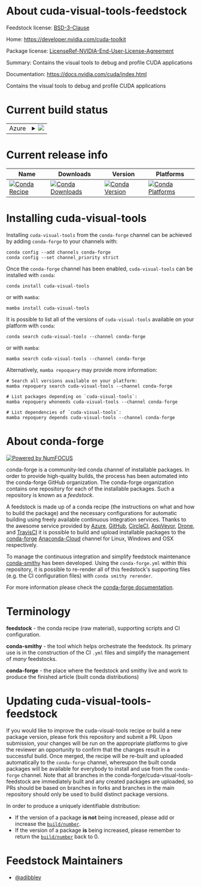About cuda-visual-tools-feedstock
=================================

Feedstock license: [BSD-3-Clause](https://github.com/conda-forge/cuda-visual-tools-feedstock/blob/main/LICENSE.txt)

Home: https://developer.nvidia.com/cuda-toolkit

Package license: [LicenseRef-NVIDIA-End-User-License-Agreement](https://docs.nvidia.com/cuda/eula/index.html)

Summary: Contains the visual tools to debug and profile CUDA applications

Documentation: https://docs.nvidia.com/cuda/index.html

Contains the visual tools to debug and profile CUDA applications


Current build status
====================


<table>
    
  <tr>
    <td>Azure</td>
    <td>
      <details>
        <summary>
          <a href="https://dev.azure.com/conda-forge/feedstock-builds/_build/latest?definitionId=20476&branchName=main">
            <img src="https://dev.azure.com/conda-forge/feedstock-builds/_apis/build/status/cuda-visual-tools-feedstock?branchName=main">
          </a>
        </summary>
        <table>
          <thead><tr><th>Variant</th><th>Status</th></tr></thead>
          <tbody><tr>
              <td>linux_64</td>
              <td>
                <a href="https://dev.azure.com/conda-forge/feedstock-builds/_build/latest?definitionId=20476&branchName=main">
                  <img src="https://dev.azure.com/conda-forge/feedstock-builds/_apis/build/status/cuda-visual-tools-feedstock?branchName=main&jobName=linux&configuration=linux%20linux_64_" alt="variant">
                </a>
              </td>
            </tr>
          </tbody>
        </table>
      </details>
    </td>
  </tr>
</table>

Current release info
====================

| Name | Downloads | Version | Platforms |
| --- | --- | --- | --- |
| [![Conda Recipe](https://img.shields.io/badge/recipe-cuda--visual--tools-green.svg)](https://anaconda.org/conda-forge/cuda-visual-tools) | [![Conda Downloads](https://img.shields.io/conda/dn/conda-forge/cuda-visual-tools.svg)](https://anaconda.org/conda-forge/cuda-visual-tools) | [![Conda Version](https://img.shields.io/conda/vn/conda-forge/cuda-visual-tools.svg)](https://anaconda.org/conda-forge/cuda-visual-tools) | [![Conda Platforms](https://img.shields.io/conda/pn/conda-forge/cuda-visual-tools.svg)](https://anaconda.org/conda-forge/cuda-visual-tools) |

Installing cuda-visual-tools
============================

Installing `cuda-visual-tools` from the `conda-forge` channel can be achieved by adding `conda-forge` to your channels with:

```
conda config --add channels conda-forge
conda config --set channel_priority strict
```

Once the `conda-forge` channel has been enabled, `cuda-visual-tools` can be installed with `conda`:

```
conda install cuda-visual-tools
```

or with `mamba`:

```
mamba install cuda-visual-tools
```

It is possible to list all of the versions of `cuda-visual-tools` available on your platform with `conda`:

```
conda search cuda-visual-tools --channel conda-forge
```

or with `mamba`:

```
mamba search cuda-visual-tools --channel conda-forge
```

Alternatively, `mamba repoquery` may provide more information:

```
# Search all versions available on your platform:
mamba repoquery search cuda-visual-tools --channel conda-forge

# List packages depending on `cuda-visual-tools`:
mamba repoquery whoneeds cuda-visual-tools --channel conda-forge

# List dependencies of `cuda-visual-tools`:
mamba repoquery depends cuda-visual-tools --channel conda-forge
```


About conda-forge
=================

[![Powered by
NumFOCUS](https://img.shields.io/badge/powered%20by-NumFOCUS-orange.svg?style=flat&colorA=E1523D&colorB=007D8A)](https://numfocus.org)

conda-forge is a community-led conda channel of installable packages.
In order to provide high-quality builds, the process has been automated into the
conda-forge GitHub organization. The conda-forge organization contains one repository
for each of the installable packages. Such a repository is known as a *feedstock*.

A feedstock is made up of a conda recipe (the instructions on what and how to build
the package) and the necessary configurations for automatic building using freely
available continuous integration services. Thanks to the awesome service provided by
[Azure](https://azure.microsoft.com/en-us/services/devops/), [GitHub](https://github.com/),
[CircleCI](https://circleci.com/), [AppVeyor](https://www.appveyor.com/),
[Drone](https://cloud.drone.io/welcome), and [TravisCI](https://travis-ci.com/)
it is possible to build and upload installable packages to the
[conda-forge](https://anaconda.org/conda-forge) [Anaconda-Cloud](https://anaconda.org/)
channel for Linux, Windows and OSX respectively.

To manage the continuous integration and simplify feedstock maintenance
[conda-smithy](https://github.com/conda-forge/conda-smithy) has been developed.
Using the ``conda-forge.yml`` within this repository, it is possible to re-render all of
this feedstock's supporting files (e.g. the CI configuration files) with ``conda smithy rerender``.

For more information please check the [conda-forge documentation](https://conda-forge.org/docs/).

Terminology
===========

**feedstock** - the conda recipe (raw material), supporting scripts and CI configuration.

**conda-smithy** - the tool which helps orchestrate the feedstock.
                   Its primary use is in the construction of the CI ``.yml`` files
                   and simplify the management of *many* feedstocks.

**conda-forge** - the place where the feedstock and smithy live and work to
                  produce the finished article (built conda distributions)


Updating cuda-visual-tools-feedstock
====================================

If you would like to improve the cuda-visual-tools recipe or build a new
package version, please fork this repository and submit a PR. Upon submission,
your changes will be run on the appropriate platforms to give the reviewer an
opportunity to confirm that the changes result in a successful build. Once
merged, the recipe will be re-built and uploaded automatically to the
`conda-forge` channel, whereupon the built conda packages will be available for
everybody to install and use from the `conda-forge` channel.
Note that all branches in the conda-forge/cuda-visual-tools-feedstock are
immediately built and any created packages are uploaded, so PRs should be based
on branches in forks and branches in the main repository should only be used to
build distinct package versions.

In order to produce a uniquely identifiable distribution:
 * If the version of a package **is not** being increased, please add or increase
   the [``build/number``](https://docs.conda.io/projects/conda-build/en/latest/resources/define-metadata.html#build-number-and-string).
 * If the version of a package **is** being increased, please remember to return
   the [``build/number``](https://docs.conda.io/projects/conda-build/en/latest/resources/define-metadata.html#build-number-and-string)
   back to 0.

Feedstock Maintainers
=====================

* [@adibbley](https://github.com/adibbley/)

